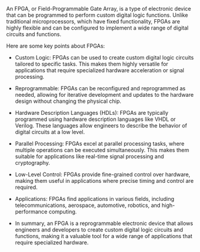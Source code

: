 
An FPGA, or Field-Programmable Gate Array, is a type of electronic device that can be programmed to perform custom digital logic functions. Unlike traditional microprocessors, which have fixed functionality, FPGAs are highly flexible and can be configured to implement a wide range of digital circuits and functions.

Here are some key points about FPGAs:

- Custom Logic: FPGAs can be used to create custom digital logic circuits tailored to specific tasks. This makes them highly versatile for applications that require specialized hardware acceleration or signal processing.

- Reprogrammable: FPGAs can be reconfigured and reprogrammed as needed, allowing for iterative development and updates to the hardware design without changing the physical chip.

- Hardware Description Languages (HDLs): FPGAs are typically programmed using hardware description languages like VHDL or Verilog. These languages allow engineers to describe the behavior of digital circuits at a low level.

- Parallel Processing: FPGAs excel at parallel processing tasks, where multiple operations can be executed simultaneously. This makes them suitable for applications like real-time signal processing and cryptography.

- Low-Level Control: FPGAs provide fine-grained control over hardware, making them useful in applications where precise timing and control are required.

- Applications: FPGAs find applications in various fields, including telecommunications, aerospace, automotive, robotics, and high-performance computing.

- In summary, an FPGA is a reprogrammable electronic device that allows engineers and developers to create custom digital logic circuits and functions, making it a valuable tool for a wide range of applications that require specialized hardware.
